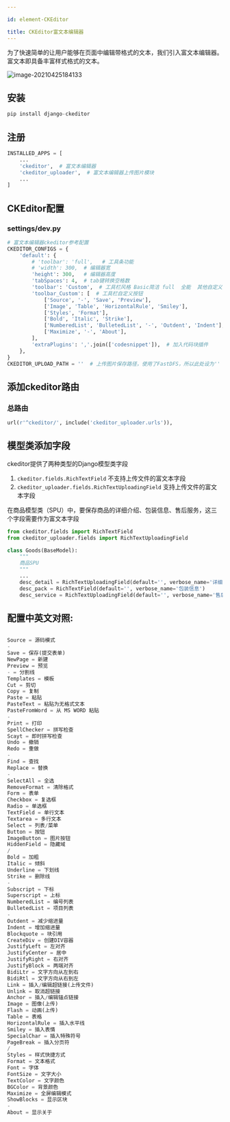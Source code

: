 ```yaml
---

id: element-CKEditor

title: CKEditor富文本编辑器
---
```


为了快速简单的让用户能够在页面中编辑带格式的文本，我们引入富文本编辑器。富文本即具备丰富样式格式的文本。

![image-20210425184133](https://gitee.com/JqM1n/biog-image/raw/master/20210425184133.png)

##  安装

```python
pip install django-ckeditor
```

## 注册

```python
INSTALLED_APPS = [
    ...
    'ckeditor',  # 富文本编辑器
    'ckeditor_uploader',  # 富文本编辑器上传图片模块
    ...
]
```

## CKEditor配置

### settings/dev.py

```python
# 富文本编辑器ckeditor参考配置
CKEDITOR_CONFIGS = {
    'default': {        
        # 'toolbar': 'full',   # 工具条功能     
        # 'width': 300,  # 编辑器宽
        'height': 300,   # 编辑器高度    
        'tabSpaces': 4,  # tab键转换空格数 
        'toolbar': 'Custom',  # 工具栏风格 Basic简洁 full  全能  其他自定义
        'toolbar_Custom': [  # 工具栏自定义按钮 
            ['Source', '-', 'Save', 'Preview'],
            ['Image', 'Table', 'HorizontalRule', 'Smiley'],
            ['Styles', 'Format'],
            ['Bold', 'Italic', 'Strike'],
            ['NumberedList', 'BulletedList', '-', 'Outdent', 'Indent'],
            ['Maximize', '-', 'About'],
        ],
        'extraPlugins': ','.join(['codesnippet']),  # 加入代码块插件
    },
}
CKEDITOR_UPLOAD_PATH = ''  # 上传图片保存路径，使用了FastDFS，所以此处设为''
```

## 添加ckeditor路由

### 总路由

```python
url(r'^ckeditor/', include('ckeditor_uploader.urls')),
```

## 模型类添加字段

ckeditor提供了两种类型的Django模型类字段

1. `ckeditor.fields.RichTextField` 不支持上传文件的富文本字段
2. `ckeditor_uploader.fields.RichTextUploadingField` 支持上传文件的富文本字段

在商品模型类（SPU）中，要保存商品的详细介绍、包装信息、售后服务，这三个字段需要作为富文本字段

```python
from ckeditor.fields import RichTextField
from ckeditor_uploader.fields import RichTextUploadingField

class Goods(BaseModel):
    """
    商品SPU
    """
    ...
    desc_detail = RichTextUploadingField(default='', verbose_name='详细介绍')
    desc_pack = RichTextField(default='', verbose_name='包装信息')
    desc_service = RichTextUploadingField(default='', verbose_name='售后服务')
```

## 配置中英文对照:

```python

Source = 源码模式
-
Save = 保存(提交表单)
NewPage = 新建
Preview = 预览
- = 分割线
Templates = 模板
Cut = 剪切
Copy = 复制
Paste = 粘贴
PasteText = 粘贴为无格式文本
PasteFromWord = 从 MS WORD 粘贴
-
Print = 打印
SpellChecker = 拼写检查
Scayt = 即时拼写检查
Undo = 撤销
Redo = 重做
-
Find = 查找
Replace = 替换
-
SelectAll = 全选
RemoveFormat = 清除格式
Form = 表单
Checkbox = 复选框
Radio = 单选框
TextField = 单行文本
Textarea = 多行文本
Select = 列表/菜单
Button = 按钮
ImageButton = 图片按钮
HiddenField = 隐藏域
/
Bold = 加粗
Italic = 倾斜
Underline = 下划线
Strike = 删除线
-
Subscript = 下标
Superscript = 上标
NumberedList = 编号列表
BulletedList = 项目列表
-
Outdent = 减少缩进量
Indent = 增加缩进量
Blockquote = 块引用
CreateDiv = 创建DIV容器
JustifyLeft = 左对齐
JustifyCenter = 居中
JustifyRight = 右对齐
JustifyBlock = 两端对齐
BidiLtr = 文字方向从左到右
BidiRtl = 文字方向从右到左
Link = 插入/编辑超链接(上传文件)
Unlink = 取消超链接
Anchor = 插入/编辑锚点链接
Image = 图像(上传)
Flash = 动画(上传)
Table = 表格
HorizontalRule = 插入水平线
Smiley = 插入表情
SpecialChar = 插入特殊符号
PageBreak = 插入分页符
/
Styles = 样式快捷方式
Format = 文本格式
Font = 字体
FontSize = 文字大小
TextColor = 文字颜色
BGColor = 背景颜色
Maximize = 全屏编辑模式
ShowBlocks = 显示区块
-
About = 显示关于
```

